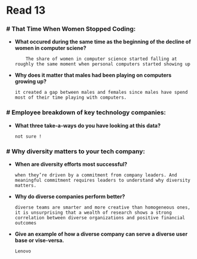 # Read 13

### # That Time When Women Stopped Coding:


- **What occured during the same time as the beginning of the decline of women in computer sciene?**

          The share of women in computer science started falling at roughly the same moment when personal computers started showing up




- **Why does it matter that males had been playing on computers growing up?**

      it created a gap between males and females since males have spend most of their time playing with computers.



### # Employee breakdown of key technology companies:

- **What three take-a-ways do you have looking at this data?**

      not sure ! 



### # Why diversity matters to your tech company:

- **When are diversity efforts most successful?**


      when they’re driven by a commitment from company leaders. And meaningful commitment requires leaders to understand why diversity matters.

- **Why do diverse companies perform better?**

      diverse teams are smarter and more creative than homogeneous ones, it is unsurprising that a wealth of research shows a strong correlation between diverse organizations and positive financial outcomes

- **Give an example of how a diverse company can serve a diverse user base or vise-versa.**  

      Lenovo